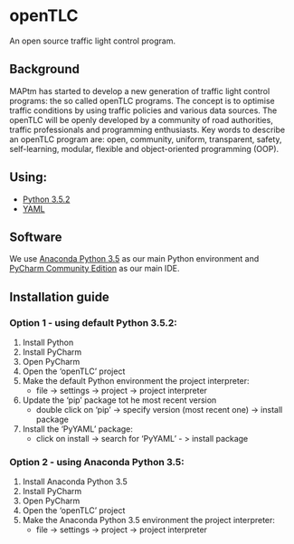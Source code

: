 # openTLC
An open source traffic light control program.

## Background
MAPtm has started to develop a new generation of traffic light control programs: the so called openTLC programs. The concept is to optimise traffic conditions by using traffic policies and various data sources. The openTLC will be openly developed by a community of road authorities, traffic professionals and programming enthusiasts. Key words to describe an openTLC program are: open, community, uniform, transparent, safety, self-learning, modular, flexible and object-oriented programming (OOP).

## Using:
- [Python 3.5.2](https://www.python.org/)
- [YAML](http://www.yaml.org/start.html)

## Software
We use [Anaconda Python 3.5](https://www.continuum.io/downloads#windows) as our main Python environment and [PyCharm Community Edition](https://www.jetbrains.com/pycharm/download/download-thanks.html?platform=windows&code=PCC) as our main IDE.

## Installation guide 
### Option 1 - using default Python 3.5.2:
1. Install Python
2. Install PyCharm
3. Open PyCharm
4. Open the ‘openTLC’ project
5. Make the default Python environment the project interpreter:
   * file -> settings -> project -> project interpreter
6. Update the ‘pip’ package tot he most recent version
   * double click on ‘pip’ -> specify version (most recent one) -> install package
7. Install the ‘PyYAML’ package:
   * click on install -> search for ‘PyYAML’ - > install package

### Option 2 - using Anaconda Python 3.5:
1. Install Anaconda Python 3.5
2. Install PyCharm
3. Open PyCharm
4. Open the ‘openTLC’ project
5. Make the Anaconda Python 3.5 environment the project interpreter:
   * file -> settings -> project -> project interpreter

